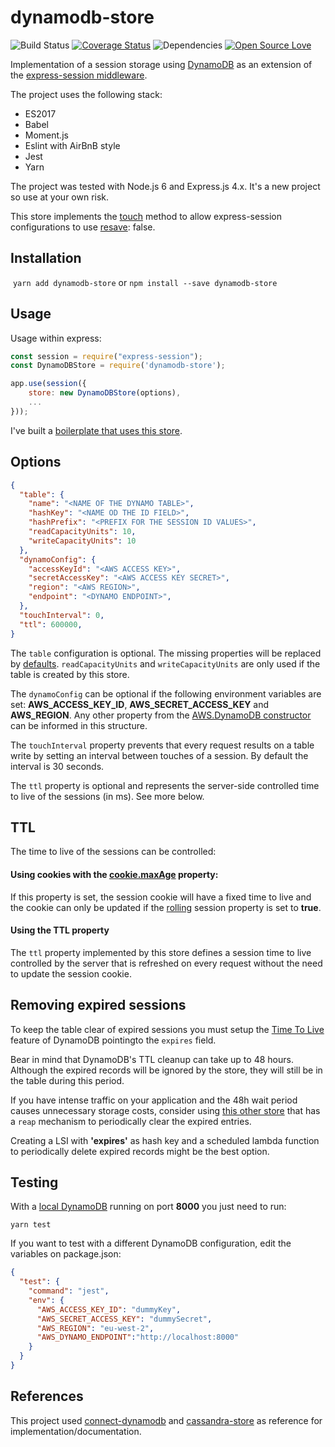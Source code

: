 dynamodb-store
===============
![Build Status](https://travis-ci.org/rafaelrpinto/dynamodb-store.svg?branch=master) [![Coverage Status](https://coveralls.io/repos/github/rafaelrpinto/dynamodb-store/badge.svg?branch=master)](https://coveralls.io/github/rafaelrpinto/dynamodb-store?branch=master) ![Dependencies](https://david-dm.org/rafaelrpinto/dynamodb-store.svg) [![Open Source Love](https://badges.frapsoft.com/os/v1/open-source.png?v=103)](https://github.com/ellerbrock/open-source-badges/)

Implementation of a session storage using [DynamoDB](https://aws.amazon.com/dynamodb/)
as an extension of the [express-session middleware](https://github.com/expressjs/session).

The project uses the following stack:

- ES2017
- Babel
- Moment.js
- Eslint with AirBnB style
- Jest
- Yarn

The project was tested with Node.js 6 and Express.js 4.x. It's a new project so use at your own risk.

This store implements the [touch](https://github.com/expressjs/session#resave) method to allow express-session configurations to use [resave](https://github.com/expressjs/session#resave): false.

## Installation
​
`yarn add dynamodb-store`
or
`npm install --save dynamodb-store`


## Usage

Usage within express:

```javascript
const session = require("express-session");
const DynamoDBStore = require('dynamodb-store');

app.use(session({
    store: new DynamoDBStore(options),
    ...
}));
```
I've built a [boilerplate that uses this store](https://github.com/rafaelrpinto/aws-lambda-stateful-express-boilerplate).

## Options

```json
{
  "table": {
    "name": "<NAME OF THE DYNAMO TABLE>",
    "hashKey": "<NAME OD THE ID FIELD>",
    "hashPrefix": "<PREFIX FOR THE SESSION ID VALUES>",
    "readCapacityUnits": 10,
    "writeCapacityUnits": 10
  },
  "dynamoConfig": {
    "accessKeyId": "<AWS ACCESS KEY>",
    "secretAccessKey": "<AWS ACCESS KEY SECRET>",
    "region": "<AWS REGION>",
    "endpoint": "<DYNAMO ENDPOINT>",
  },
  "touchInterval": 0,
  "ttl": 600000,
}
```

The `table` configuration is optional. The missing properties will be replaced by [defaults](https://github.com/rafaelrpinto/dynamodb-store/blob/master/lib/constants.js). `readCapacityUnits` and `writeCapacityUnits` are only used if the table is created by this store.

The `dynamoConfig` can be optional if the following environment variables are set: **AWS_ACCESS_KEY_ID**, **AWS_SECRET_ACCESS_KEY** and **AWS_REGION**. Any other property from the [AWS.DynamoDB constructor](https://docs.aws.amazon.com/AWSJavaScriptSDK/latest/AWS/DynamoDB.html#constructor-property) can be informed in this structure.

The `touchInterval` property prevents that every request results on a table write by setting an interval between touches of a session. By default the interval is 30 seconds.

The `ttl` property is optional and represents the server-side controlled time to live of the sessions (in ms). See more below.

## TTL

The time to live of the sessions can be controlled:

#### Using cookies with the [cookie.maxAge](https://github.com/expressjs/session#cookiemaxage) property:

If this property is set, the session cookie will have a fixed time to live and the cookie can only be updated if the [rolling](https://github.com/expressjs/session#rolling) session property is set to **true**.

#### Using the TTL property

The `ttl` property implemented by this store defines a session time to live controlled by the server that is refreshed on every request without the need to update the session cookie.

## Removing expired sessions

To keep the table clear of expired sessions you must setup the [Time To Live](https://docs.aws.amazon.com/amazondynamodb/latest/developerguide/TTL.html) feature of DynamoDB pointingto the `expires` field.

Bear in mind that DynamoDB's TTL cleanup can take up to 48 hours. Although the expired records will be ignored by the store, they will still be in the table during this period.

If you have intense traffic on your application and the 48h wait period causes unnecessary storage costs, consider using [this other store](https://github.com/ca98am79/connect-dynamodb) that has a `reap` mechanism to periodically clear the expired entries.

Creating a LSI with **'expires'** as hash key and a scheduled lambda function to periodically delete expired records might be the best option.

## Testing

With a [local DynamoDB](https://docs.aws.amazon.com/amazondynamodb/latest/developerguide/DynamoDBLocal.html) running on port **8000** you just need to run:

`yarn test`

If you want to test with a different DynamoDB configuration, edit the variables on package.json:

```json
{
  "test": {
    "command": "jest",
    "env": {
      "AWS_ACCESS_KEY_ID": "dummyKey",
      "AWS_SECRET_ACCESS_KEY": "dummySecret",
      "AWS_REGION": "eu-west-2",
      "AWS_DYNAMO_ENDPOINT":"http://localhost:8000"
    }
  }
}
```

## References

This project used [connect-dynamodb](https://github.com/ca98am79/connect-dynamodb) and [cassandra-store](https://github.com/webcc/cassandra-store) as reference for implementation/documentation.
